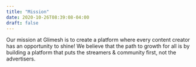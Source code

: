 ```yaml
---
title: "Mission"
date: 2020-10-26T08:39:08-04:00
draft: false
---
```


Our mission at Glimesh is to create a platform where every content creator has an opportunity to shine! We believe that the path to growth for all is by building a platform that puts the streamers & community first, not the advertisers.
